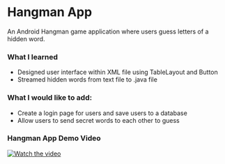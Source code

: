 # Hangman App
An Android Hangman game application where users guess letters of a hidden word. 
### What I learned
-	Designed user interface within XML file using TableLayout and Button
-	Streamed hidden words from text file to .java file
### What I would like to add:
-	Create a login page for users and save users to a database
-	Allow users to send secret words to each other to guess


### Hangman App Demo Video
 [![Watch the video]( https://img.youtube.com/vi/Vcdw9AlgiM8/0.jpg)](https://youtu.be/Vcdw9AlgiM8)

